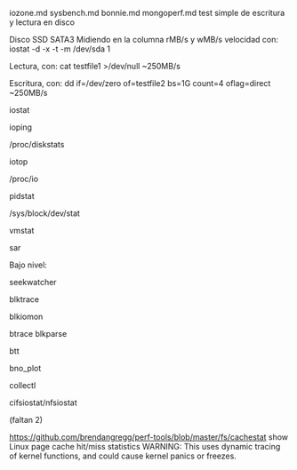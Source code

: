 iozone.md
sysbench.md
bonnie.md
mongoperf.md
  test simple de escritura y lectura en disco


Disco SSD SATA3
Midiendo en la columna rMB/s y wMB/s velocidad con:
iostat  -d -x -t -m /dev/sda 1

Lectura, con: cat testfile1 >/dev/null
~250MB/s

Escritura, con: dd if=/dev/zero of=testfile2 bs=1G count=4 oflag=direct
~250MB/s





iostat

ioping

/proc/diskstats

iotop

/proc/io

pidstat

/sys/block/dev/stat

vmstat

sar



Bajo nivel:

seekwatcher

blktrace

blkiomon

btrace blkparse

btt

bno_plot

collectl

cifsiostat/nfsiostat

(faltan 2)

https://github.com/brendangregg/perf-tools/blob/master/fs/cachestat
show Linux page cache hit/miss statistics
WARNING: This uses dynamic tracing of kernel functions, and could cause kernel panics or freezes.
